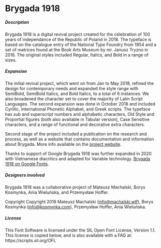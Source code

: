 <h1>Brygada 1918</h1>

<h5>Description</h5>
Brygada 1918 is a digital revival project created for the celebration of 100 years of independance of the Republic of Poland in 2018. The typeface is based on the catalogue entry of the National Type Foundry from 1954 and a set of matrices found at the Book Arts Museum by mr. Janusz Tryzno in 2016. The original styles included Regular, Italics, and Bold in a range of sizes.

<h5>Expansion</h5>
The initial revival project, which went on from Jan to May 2018, refined the design for contemporary needs and expanded the style range with SemiBold, SemiBold Italics, and Bold Italics, to a total of 6 instances. We also broadened the character set to cover the majority of Latin Script Languages. The second expansion was done in October 2018 and included Cyrillic, International Phonetic Alphabet, and Greek scripts. The typeface has sub and superscript numbers and alphabetic characters, Old Style and Proportial figures (both also available in Tabular version), Case Sensitive characters, and a range of functional and decorative extra characters.

Second stage of the project included a publication on the research and process, as well as a website that contains documentation and information about Brygada.
More info available on the [project website](https://brygada1918.eu/?lang=en).

Thanks to support of Google Brygada 1918 was further expanded in 2020 with Vietnamese diacritics and adapted for Variable technology. [Brygada 1918 on Google Fonts](https://fonts.google.com/specimen/Brygada+1918).

<h5>Designers involved</h5>
Brygada 1918 was a collaborative project of Mateusz Machalski, Borys Kosmynka, Ania Wieluńska, and Przemysław Hoffer.

Copyright
Copyright 2018 Mateusz Machalski (info@machalski.wtf), Borys Kosmynka (info@kosmynka.com), Przemysław Hoffer, Ania Wieluńska.

<h5>License</h5>
This Font Software is licensed under the SIL Open Font License, Version 1.1. This license is copied below, and is also available with a FAQ at: https://scripts.sil.org/OFL
